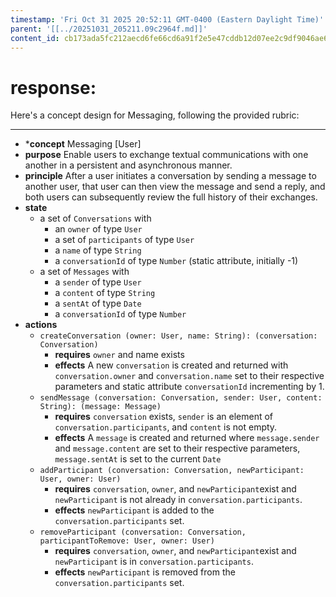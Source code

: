 ```yaml
---
timestamp: 'Fri Oct 31 2025 20:52:11 GMT-0400 (Eastern Daylight Time)'
parent: '[[../20251031_205211.09c2964f.md]]'
content_id: cb173ada5fc212aecd6fe66cd6a91f2e5e47cddb12d07ee2c9df9046ae601e66
---
```


# response:

Here's a concept design for Messaging, following the provided rubric:

***

* \***concept** Messaging \[User]
* **purpose** Enable users to exchange textual communications with one another in a persistent and asynchronous manner.
* **principle** After a user initiates a conversation by sending a message to another user, that user can then view the message and send a reply, and both users can subsequently review the full history of their exchanges.
* **state**
  * a set of `Conversations` with
    * an `owner` of type `User`
    * a set of `participants` of type `User`
    * a `name` of type `String`
    * a `conversationId` of type `Number` (static attribute, initially -1)
  * a set of `Messages` with
    * a `sender` of type `User`
    * a `content` of type `String`
    * a `sentAt` of type `Date`
    * a `conversationId` of type `Number`
* **actions**
  * `createConversation (owner: User, name: String): (conversation: Conversation)`
    * **requires** `owner` and name exists
    * **effects** A new `conversation` is created and returned with `conversation.owner` and `conversation.name` set to their respective parameters and static attribute `conversationId` incrementing by 1.
  * `sendMessage (conversation: Conversation, sender: User, content: String): (message: Message)`
    * **requires** `conversation` exists, `sender` is an element of `conversation.participants`, and `content` is not empty.
    * **effects** A `message` is created and returned where `message.sender` and `message.content` are set to their respective parameters, `message.sentAt` is set to the current `Date`
  * `addParticipant (conversation: Conversation, newParticipant: User, owner: User)`
    * **requires** `conversation`, `owner`, and `newParticipant`exist and `newParticipant` is not already in `conversation.participants`.
    * **effects** `newParticipant` is added to the `conversation.participants` set.
  * `removeParticipant (conversation: Conversation, participantToRemove: User, owner: User)`
    * **requires** `conversation`, `owner`, and `newParticipant`exist and `newParticipant` is in `conversation.participants`.
    * **effects** `newParticipant` is removed from the `conversation.participants` set.
